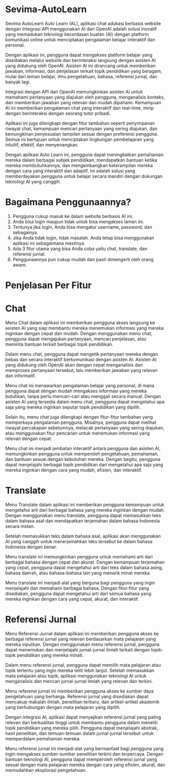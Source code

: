 # Sevima-AutoLearn
Sevima AutoLearn
Auto Learn (AL), aplikasi chat adukasi berbasis website dengan Integrasi API menggunakan AI dari OpenAI adalah solusi inovatif yang memadukan teknologi kecerdasan buatan (AI) dengan platform komunikasi online untuk menciptakan pengalaman belajar interaktif dan personal.

Dengan aplikasi ini, pengguna dapat mengakses platform belajar yang disediakan melalui website dan berinteraksi langsung dengan asisten AI yang didukung oleh OpenAI. Asisten AI ini dirancang untuk memberikan jawaban, informasi, dan penjelasan terkait topik pendidikan yang beragam, mulai dari teman belajar, ilmu pengetahuan, bahasa, referensi jurnal, dan banyak lagi.

Integrasi dengan API dari OpenAI memungkinkan asisten AI untuk memahami pertanyaan yang diajukan oleh pengguna, menganalisis konteks, dan memberikan jawaban yang relevan dan mudah dipahami. Kemampuan AI ini memberikan pengalaman chat yang interaktif dan real-time, mirip dengan berinteraksi dengan seorang tutor pribadi.

Aplikasi ini juga dilengkapi dengan fitur tambahan seperti penyimpanan riwayat chat, kemampuan mencari pertanyaan yang sering diajukan, dan kemungkinan penyesuaian tampilan sesuai dengan preferensi pengguna. Semua ini bertujuan untuk menciptakan lingkungan pembelajaran yang intuitif, efektif, dan menyenangkan.

Dengan aplikasi Auto Learn ini, pengguna dapat meningkatkan pemahaman mereka dalam berbagai subjek pendidikan, mendapatkan bantuan ketika mereka membutuhkannya, dan mengembangkan keterampilan mereka dengan cara yang interaktif dan adaptif. Ini adalah solusi yang memberdayakan pengguna untuk belajar secara mandiri dengan dukungan teknologi AI yang canggih.

# Bagaimana Penggunaannya?
1. Pengguna cukup masuk ke dalam website berbasis AI ini.
2. Anda bisa login maupun tidak untuk bisa mengakses laman ini.
3. Tentunya jika login, Anda bisa mengatur username, password, dan sebagainya.
4. Jika Anda tidak login, tidak masalah. Anda tetap bisa menggunakan aplikasi ini sebagaimana mestinya.
5. Ada 3 fitur utama yang bisa Anda coba yaitu chat, translate, dan referensi jurnal.
6. Penggunaannya pun cukup mudah dan pasti dimengerti oleh orang awam.

# Penjelasan Per Fitur
# Chat
Menu Chat dalam aplikasi ini memberikan pengguna akses langsung ke asisten AI yang siap membantu mereka menemukan informasi yang mereka inginkan dengan cepat dan mudah. Dengan menggunakan menu chat, pengguna dapat mengajukan pertanyaan, mencari penjelasan, atau meminta bantuan terkait berbagai topik pendidikan.

Dalam menu chat, pengguna dapat mengetik pertanyaan mereka dengan bebas dan secara interaktif berkomunikasi dengan asisten AI. Asisten AI yang didukung oleh OpenAI akan dengan cepat menganalisis dan memproses pertanyaan tersebut, lalu memberikan jawaban yang relevan dan informatif.

Menu chat ini menawarkan pengalaman belajar yang personal, di mana pengguna dapat dengan mudah mengakses informasi yang mereka butuhkan, tanpa perlu mencari-cari atau menggali secara manual. Dengan asisten AI yang tersedia dalam menu chat, pengguna dapat mengetahui apa saja yang mereka inginkan seputar topik pendidikan yang dipilih.

Selain itu, menu chat juga dilengkapi dengan fitur-fitur tambahan yang memperkaya pengalaman pengguna. Misalnya, pengguna dapat melihat riwayat percakapan sebelumnya, melacak pertanyaan yang sering diajukan, atau menggunakan fitur pencarian untuk menemukan informasi yang relevan dengan cepat.

Menu chat ini menjadi jembatan interaktif antara pengguna dan asisten AI, memungkinkan pengguna untuk memperoleh pengetahuan, pemahaman, dan bantuan sesuai dengan kebutuhan mereka. Dengan begitu, pengguna dapat menjelajahi berbagai topik pendidikan dan mengetahui apa saja yang mereka inginkan dengan cara yang mudah, efisien, dan interaktif.

# Translate
Menu Translate dalam aplikasi ini memberikan pengguna kemampuan untuk mengetahui arti dari berbagai bahasa yang mereka inginkan dengan mudah. Dengan menggunakan menu translate, pengguna dapat memasukkan teks dalam bahasa asal dan mendapatkan terjemahan dalam bahasa Indonesia secara instan.

Setelah memasukkan teks dalam bahasa asal, aplikasi akan menggunakan AI yang canggih untuk menerjemahkan teks tersebut ke dalam bahasa Indonesia dengan benar.

Menu translate ini memungkinkan pengguna untuk memahami arti dari berbagai bahasa dengan cepat dan akurat. Dengan kemampuan terjemahan yang cepat, pengguna dapat mengetahui arti dari teks dalam bahasa asing, bahasa daerah, atau bahasa-bahasa lain yang menarik minat mereka.

Menu translate ini menjadi alat yang berguna bagi pengguna yang ingin menjelajahi dan memahami berbagai bahasa. Dengan fitur-fitur yang disediakan, pengguna dapat mengetahui arti dari semua bahasa yang mereka inginkan dengan cara yang cepat, akurat, dan interaktif.

# Referensi Jurnal
Menu Referensi Jurnal dalam aplikasi ini memberikan pengguna akses ke berbagai referensi jurnal yang relevan berdasarkan mata pelajaran yang mereka inputkan. Dengan menggunakan menu referensi jurnal, pengguna dapat menemukan dan menjelajahi jurnal-jurnal ilmiah terkait dengan topik-topik pendidikan yang mereka minati.

Dalam menu referensi jurnal, pengguna dapat memilih mata pelajaran atau topik tertentu yang ingin mereka teliti lebih lanjut. Setelah memasukkan mata pelajaran atau topik, aplikasi menggunakan teknologi AI untuk menganalisis dan mencari jurnal-jurnal ilmiah yang relevan dan terkini.

Menu referensi jurnal ini memberikan pengguna akses ke sumber daya pengetahuan yang berharga. Referensi jurnal yang disediakan dapat mencakup makalah ilmiah, penelitian terbaru, dan artikel-artikel akademik yang berhubungan dengan mata pelajaran yang dipilih.

Dengan integrasi AI, aplikasi dapat menyajikan referensi jurnal yang paling relevan dan berkualitas tinggi untuk membantu pengguna dalam meneliti topik pendidikan yang mereka pilih. Pengguna dapat menjelajahi abstrak, hasil penelitian, dan temuan-temuan dalam jurnal-jurnal tersebut untuk memperdalam pemahaman mereka.

Menu referensi jurnal ini menjadi alat yang bermanfaat bagi pengguna yang ingin mengakses sumber-sumber penelitian terkini dan terpercaya. Dengan bantuan teknologi AI, pengguna dapat memperoleh referensi jurnal yang sesuai dengan mata pelajaran mereka dengan cara yang efisien, akurat, dan memudahkan eksplorasi pengetahuan.
